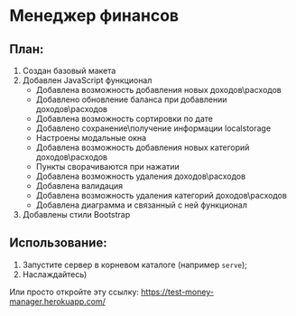 # Менеджер финансов
## План:
1. Создан базовый макета
2. Добавлен JavaScript функционал
   - Добавлена возможность добавления новых доходов\расходов
   - Добавлено обновление баланса при добавлении доходов\расходов
   - Добавлена возможность сортировки по дате
   - Добавлено сохранение\получение информации localstorage
   - Настроены модальные окна
   - Добавлена возможность добавления новых категорий доходов\расходов
   - Пункты сворачиваются при нажатии
   - Добавлена возможность удаления доходов\расходов
   - Добавлена валидация
   - Добавлена возможность удаления категорий доходов\расходов
   - Добавлена диаграмма и связанный с ней функционал
3. Добавлены стили Bootstrap
 
## Использование:
1. Запустите сервер в корневом каталоге (например `serve`);
2. Наслаждайтесь)

Или просто откройте эту ссылку: https://test-money-manager.herokuapp.com/
